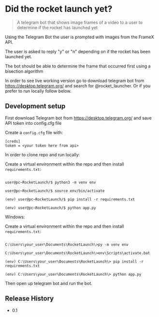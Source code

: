 # Did the rocket launch yet?

> A telegram bot that shows image frames of a video to a user to determine if the rocket has launched yet

Using the Telegram Bot the user is prompted with images from the FrameX API.

The user is asked to reply "y" or "n" depending on if the rocket has been launched yet. 

The bot should be able to determine the frame that occurred first using a bisection algorithm

In order to see live working version go to download telegram bot from https://desktop.telegram.org/ and search for
@rocket_launcher. Or if you prefer to run locally follow below.
  
## Development setup 

First download Telegram bot from https://desktop.telegram.org/ and save API token into config.cfg file

Create a `config.cfg` file with:
```
[creds]
token = <your token here from api>
```

In order to clone repo and run locally:

Create a virtual environment within the repo and then install `requirements.txt`: 

``` 

user@pc~RocketLaunch/$ python3 -m venv env 

user@pc~RocketLaunch/$ source env/bin/activate 

(env) user@pc~RocketLaunch/$ pip install -r requirements.txt 

(env) user@pc~RocketLaunch/$ python app.py

``` 

Windows: 


Create a virtual environment within the repo and then install `requirements.txt`: 

``` 

C:\Users\your_user\Documents\RocketLaunch\>py -m venv env 

C:\Users\your_user\Documents\RocketLaunch\>env\Scripts\activate.bat 

(env) C:\Users\your_user\Documents\RocketLaunch\> pip install -r requirements.txt 

(env) C:\Users\your_user\Documents\RocketLaunch\> python app.py

``` 

Then open up telegram bot and run the bot.


## Release History 

* 0.1 




